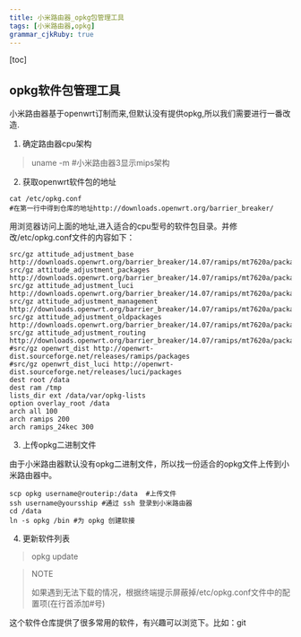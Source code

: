 ```yaml
--- 
title: 小米路由器_opkg包管理工具
tags: [小米路由器,opkg]
grammar_cjkRuby: true
---
```


[toc]


## opkg软件包管理工具

小米路由器基于openwrt订制而来,但默认没有提供opkg,所以我们需要进行一番改造.

1. 确定路由器cpu架构

> uname -m   #小米路由器3显示mips架构


2. 获取openwrt软件包的地址

```shell
cat /etc/opkg.conf 
#在第一行中得到仓库的地址http://downloads.openwrt.org/barrier_breaker/
```

用浏览器访问上面的地址,进入适合的cpu型号的软件包目录。并修改/etc/opkg.conf文件的内容如下：

```
src/gz attitude_adjustment_base http://downloads.openwrt.org/barrier_breaker/14.07/ramips/mt7620a/packages/base
src/gz attitude_adjustment_packages http://downloads.openwrt.org/barrier_breaker/14.07/ramips/mt7620a/packages/packages/
src/gz attitude_adjustment_luci http://downloads.openwrt.org/barrier_breaker/14.07/ramips/mt7620a/packages/luci/
src/gz attitude_adjustment_management http://downloads.openwrt.org/barrier_breaker/14.07/ramips/mt7620a/packages/management/
src/gz attitude_adjustment_oldpackages http://downloads.openwrt.org/barrier_breaker/14.07/ramips/mt7620a/packages/oldpackages/
src/gz attitude_adjustment_routing http://downloads.openwrt.org/barrier_breaker/14.07/ramips/mt7620a/packages/routing/
#src/gz openwrt_dist http://openwrt-dist.sourceforge.net/releases/ramips/packages
#src/gz openwrt_dist_luci http://openwrt-dist.sourceforge.net/releases/luci/packages
dest root /data
dest ram /tmp
lists_dir ext /data/var/opkg-lists
option overlay_root /data
arch all 100
arch ramips 200
arch ramips_24kec 300
```

3. 上传opkg二进制文件

由于小米路由器默认没有opkg二进制文件，所以找一份适合的opkg文件上传到小米路由器中。

```
scp opkg username@routerip:/data  #上传文件
ssh username@yoursship #通过 ssh 登录到小米路由器
cd /data
ln -s opkg /bin #为 opkg 创建软接
```

4. 更新软件列表

> opkg update

> NOTE
> 
> 如果遇到无法下载的情况，根据终端提示屏蔽掉/etc/opkg.conf文件中的配置项(在行首添加#号)

这个软件仓库提供了很多常用的软件，有兴趣可以浏览下。比如：git
